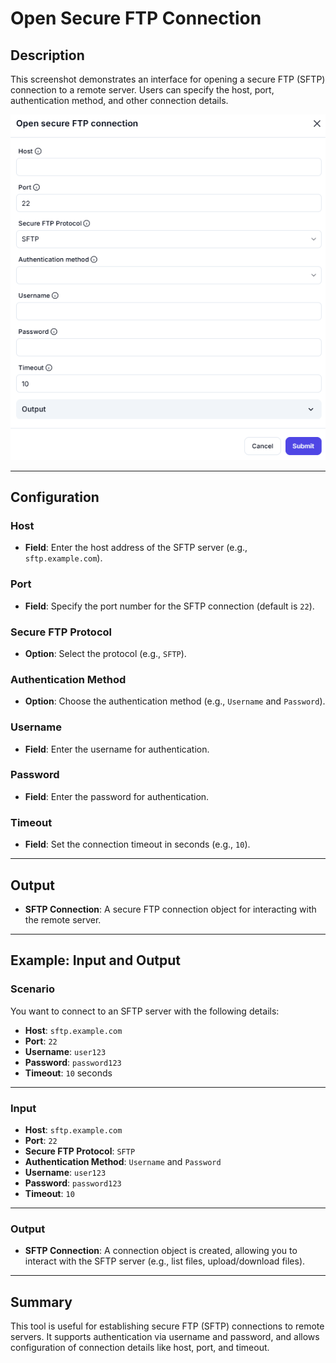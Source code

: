 # Open Secure FTP Connection

## Description

This screenshot demonstrates an interface for opening a secure FTP (SFTP) connection to a remote server. Users can specify the host, port, authentication method, and other connection details.

![alt text](../../assests/app-integrations/assests%20ftp/open-secure-ftp-connection.png)

---

## Configuration

### Host

- **Field**: Enter the host address of the SFTP server (e.g., `sftp.example.com`).

### Port

- **Field**: Specify the port number for the SFTP connection (default is `22`).

### Secure FTP Protocol

- **Option**: Select the protocol (e.g., `SFTP`).

### Authentication Method

- **Option**: Choose the authentication method (e.g., `Username` and `Password`).

### Username

- **Field**: Enter the username for authentication.

### Password

- **Field**: Enter the password for authentication.

### Timeout

- **Field**: Set the connection timeout in seconds (e.g., `10`).

---

## Output

- **SFTP Connection**: A secure FTP connection object for interacting with the remote server.

---

## Example: Input and Output

### Scenario

You want to connect to an SFTP server with the following details:

- **Host**: `sftp.example.com`
- **Port**: `22`
- **Username**: `user123`
- **Password**: `password123`
- **Timeout**: `10` seconds

---

### Input

- **Host**: `sftp.example.com`
- **Port**: `22`
- **Secure FTP Protocol**: `SFTP`
- **Authentication Method**: `Username` and `Password`
- **Username**: `user123`
- **Password**: `password123`
- **Timeout**: `10`

---

### Output

- **SFTP Connection**: A connection object is created, allowing you to interact with the SFTP server (e.g., list files, upload/download files).

---

## Summary

This tool is useful for establishing secure FTP (SFTP) connections to remote servers. It supports authentication via username and password, and allows configuration of connection details like host, port, and timeout.
